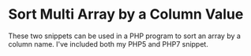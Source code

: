 # Sort Multi Array by a Column Value

These two snippets can be used in a PHP program to sort an array by a column name. I've included both my PHP5 and PHP7 snippet.
